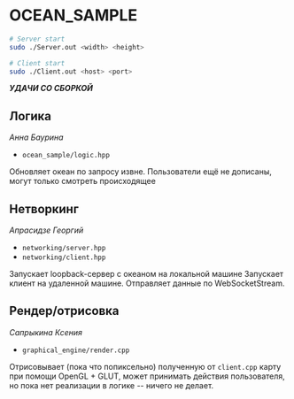 # OCEAN_SAMPLE
```sh
# Server start
sudo ./Server.out <width> <height>

# Client start
sudo ./Client.out <host> <port>
```

***УДАЧИ СО СБОРКОЙ***

## Логика
*Анна Баурина*
- `ocean_sample/logic.hpp`

Обновляет океан по запросу извне.
Пользователи ещё не дописаны, могут только смотреть происходящее

## Нетворкинг
*Апрасидзе Георгий*
- `networking/server.hpp`
- `networking/client.hpp`

Запускает loopback-сервер с океаном на локальной машине
Запускает клиент на удаленной машине.
Отправляет данные по WebSocketStream.

## Рендер/отрисовка
*Сапрыкина Ксения*
- `graphical_engine/render.cpp`

Отрисовывает (пока что попиксельно) полученную от `client.cpp` карту при помощи OpenGL + GLUT, может принимать действия пользователя, но пока нет реализации в логике -- ничего не делает.
